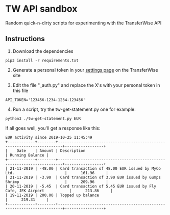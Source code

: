 # TW API sandbox

Random quick-n-dirty scripts for experimenting with the TransferWise API

## Instructions

1. Download the dependencies
```
pip3 install -r requirements.txt
```

2. Generate a personal token in your [settings page](https://transferwise.com/user/settings) on the TransferWise site

3. Edit the file "\_auth.py" and replace the X's with your personal token in this file
```
API_TOKEN='123456-1234-1234-123456'
```

4. Run a script, try the tw-get-statement.py one for example:
```
python3 ./tw-get-statement.py EUR
```

If all goes well, you'll get a response like this:
```
EUR activity since 2019-10-25 11:45:49
+------------+--------+------------------------------------------------------------------------+-----------------+
|    Date    | Amount | Description                                                            | Running Balance |
+------------+--------+------------------------------------------------------------------------+-----------------+
| 21-11-2019 | -48.00 | Card transaction of 48.00 EUR issued by MyCo Ltd.                      |      161.96     |
| 21-11-2019 | -3.90  | Card transaction of 3.90 EUR issued by Gumps Shrimp                    |      209.96     |
| 20-11-2019 | -5.45  | Card transaction of 5.45 EUR issued by Fly Cafe, JFK Airport           |      213.86     |
| 19-11-2019 | 200.00 | Topped up balance                                                      |      219.31     |
+------------+--------+------------------------------------------------------------------------+-----------------+
```

